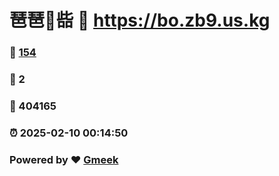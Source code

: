 # 琶琶🔭啙 :link: https://bo.zb9.us.kg 
### :page_facing_up: [154](https://bo.zb9.us.kg/tag.html) 
### :speech_balloon: 2 
### :hibiscus: 404165 
### :alarm_clock: 2025-02-10 00:14:50 
### Powered by :heart: [Gmeek](https://github.com/Meekdai/Gmeek)
